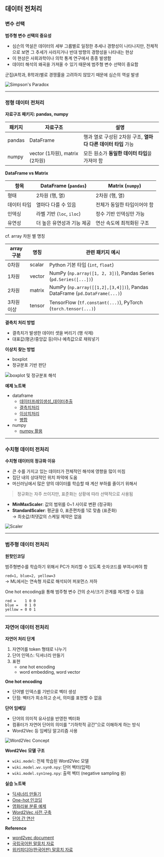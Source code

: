 ## 데이터 전처리

### 변수 선택


**범주형 변수 선택의 중요성**
- 심슨의 역설은 데이터의 세부 그룹별로 일정한 추세나 경향성이 나타나지만, 전체적으로 보면 그 추세가 사라지거나 반대 방향의 경향성을 나타내는 현상
- 이 현상은 사회과학이나 의학 통계 연구에서 종종 발생함
- 데이터 해석의 왜곡을 가져올 수 있기 때문에 범주형 변수 선택이 중요함

군집(A학과, B학과)별로 경쟁률을 고려하지 않았기 때문에 심슨의 역설 발생

![Simpson's Paradox](etc/image.png)


---

### 정형 데이터 전처리

**자료구조 패키지: pandas, numpy**

| 패키지  | 자료구조 | 설명 |
|---------|----------|------|
|pandas| DataFrame | 행과 열로 구성된 2차원 구조, **열마다 다른 데이터 타입** 가능 |
| numpy  | vector (1차원), matrix (2차원) | 모든 원소가 **동일한 데이터 타입**을 가져야 함 |



**DataFrame vs Matrix**

| 항목       | DataFrame (`pandas`)         | Matrix (`numpy`)             |
|------------|-------------------------------|-------------------------------|
| 형태       | 2차원 (행, 열)               | 2차원 (행, 열)               |
| 데이터 타입 | 열마다 다를 수 있음            | 전체가 동일한 타입이어야 함   |
| 인덱싱     | 라벨 기반 (`loc`, `iloc`)     | 정수 기반 인덱싱만 가능       |
| 유연성     | 더 높은 유연성과 기능 제공     | 연산 속도에 최적화된 구조     |



cf. array 차원 별 명칭

| array 구분 | 명칭     | 관련 패키지 예시 |
|------------|----------|------------------|
| 0차원      | scalar   | Python 기본 타입 (`int`, `float`) |
| 1차원      | vector   | NumPy (`np.array([1, 2, 3])`), Pandas Series (`pd.Series([...])`) |
| 2차원      | matrix   | NumPy (`np.array([[1,2],[3,4]])`), Pandas DataFrame (`pd.DataFrame(...)`) |
| 3차원 이상 | tensor   | TensorFlow (`tf.constant(...)`), PyTorch (`torch.tensor(...)`) |


**결측치 처리 방법**
- 결측치가 발생한 데이터 셋을 버리기 (행 삭제)
- 대표값(평균/중앙값 등)이나 예측값으로 채워넣기


**이상치 찾는 방법**
- boxplot
- 정규분포 기반 판단

![boxplot 및 정규분포 해석](etc/3_boxplot.png)


**예제 노트북**
- dataframe
  - [데이터프레임생성_데이터추출](ex01_pandas_데이터프레임생성_데이터추출.ipynb)
  - [결측치처리](ex02_pandas_결측치처리.ipynb)
  - [이상치처리](ex03_pandas_이상치처리예.ipynb)
  - [병합](ex04_pandas_병합.ipynb)
- numpy
  - [numpy 활용](ex05_Numpy.ipynb)

---

### 수치형 데이터 전처리

**수치형 데이터의 정규화 이유**
- 큰 수를 가지고 있는 데이터가 전체적인 해석에 영향을 많이 미침
- 집단 내의 상대적인 위치 파악에 도움
- 머신러닝에서 많은 양의 데이터를 학습할 때 계산 부하를 줄이기 위해서

> 정규화는 자주 쓰이지만, 표준화는 상황에 따라 선택적으로 사용됨

- **MinMaxScaler**: 값의 범위를 0~1 사이로 변환 (정규화)
- **StandardScaler**: 평균을 0, 표준편차를 1로 맞춤 (표준화)  
  → 최솟값/최댓값의 스케일 제약은 없음

![Scaler](etc/scaler.png)

---

### 범주형 데이터 전처리

**원핫인코딩**

범주형변수를 학습하기 위해서 PC가 처리할 수 있도록 숫자코드를 부여시켜야 함

`red=1, blue=2, yellow=3`  
→ ML에서는 연속형 자료로 해석되어 퍼포먼스 저하

One hot encoding을 통해 범주형 변수 간의 순서/크기 관계를 제거할 수 있음

```
red =    1 0 0
blue =   0 1 0
yellow = 0 0 1
```

---

### 자연어 데이터 전처리

**자연어 처리 단계**

1. 자연어를 token 형태로 나누기
2. 단어 인덱스: 딕셔너리 만들기
3. 표현
   - one hot encoding
   - word embedding, word vector

**One hot encoding**
- 단어별 인덱스를 기반으로 벡터 생성
- 단점: 벡터가 희소하고 순서, 의미를 표현할 수 없음

**단어 임베딩**
- 단어의 의미적 유사성을 반영한 벡터화
- 컴퓨터가 자연어 단어의 의미를 "기하학적 공간"으로 이해하게 하는 방식
- Word2Vec 등 임베딩 알고리즘 사용

![Word2Vec Concept](etc/word2vec.png)

**Word2Vec 모델 구조**
- `wiki.model`: 전체 학습된 Word2Vec 모델
- `wiki.model.wv.syn0.npy`: 단어 벡터(입력)
- `wiki.model.syn1neg.npy`: 출력 벡터 (negative sampling 용)

**실습 노트북**
- [딕셔너리 만들기](nlp/nlp_ex01_dic.ipynb)
- [One-hot 인코딩](nlp/nlp_ex03_one_hot.ipynb)
- [영화리뷰 분류 예제](nlp/nlp_ex04_one_hot_영화리뷰_분류.ipynb)
- [Word2Vec 사전 구축](nlp/nlp_ex05_wiki-mkdic.ipynb)
- [단어 간 연산](nlp/nlp_ex06_word_calculate.ipynb)

**Reference**
- [word2vec document](https://www.tensorflow.org/tutorials/representation/word2vec)
- [국립국어원 말뭉치 자료](https://corpus.korean.go.kr/request/reausetMain.do?lang=ko)
- [위키피디아(한국어판) 말뭉치 자료](https://dumps.wikimedia.org/kowiki/latest/)







